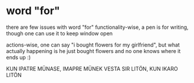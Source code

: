 # word "for"
there are few issues with word "for"
functionality-wise, a pen is for writing, though one can use it to keep window open

actions-wise, one can say "i bought flowers for my girlfriend", but what actually happening is he just bought flowers and no one knows where it ends up :) 

KUN IPATRE MÜNASE, IMAPRE MÜNEK
VESTA SIR LITÖN, KUN IKARO LITÖN